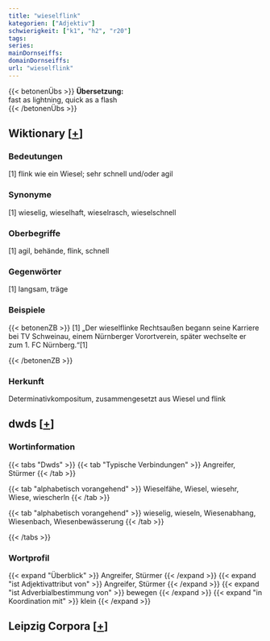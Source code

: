 ```yaml
---
title: "wieselflink"
kategorien: ["Adjektiv"]
schwierigkeit: ["k1", "h2", "r20"]
tags:
series:
mainDornseiffs:
domainDornseiffs:
url: "wieselflink"
---
```


{{< betonenÜbs >}}
**Übersetzung:**  
fast as lightning, quick as a flash  
{{< /betonenÜbs >}}

## Wiktionary [[+](https://de.wiktionary.org/wiki/wieselflink)]

### Bedeutungen
[1] flink wie ein Wiesel; sehr schnell und/oder agil  

### Synonyme
[1] wieselig, wieselhaft, wieselrasch, wieselschnell  

### Oberbegriffe
[1] agil, behände, flink, schnell  

### Gegenwörter
[1] langsam, träge  

### Beispiele
{{< betonenZB >}}
[1] „Der wieselflinke Rechtsaußen begann seine Karriere bei TV Schweinau, einem Nürnberger Vorortverein, später wechselte er zum 1. FC Nürnberg.“[1]  

{{< /betonenZB >}}
### Herkunft
Determinativkompositum, zusammengesetzt aus Wiesel und flink  



## dwds [[+](https://www.dwds.de/wb/wieselflink)]

### Wortinformation
{{< tabs "Dwds" >}}
{{< tab "Typische Verbindungen" >}}
Angreifer, Stürmer
{{< /tab >}}

{{< tab "alphabetisch vorangehend" >}}
Wieselfähe, Wiesel, wiesehr, Wiese, wiescherln
{{< /tab >}}

{{< tab "alphabetisch vorangehend" >}}
wieselig, wieseln, Wiesenabhang, Wiesenbach, Wiesenbewässerung
{{< /tab >}}

{{< /tabs >}}

### Wortprofil
{{< expand "Überblick" >}} Angreifer, Stürmer {{< /expand >}}
{{< expand "ist Adjektivattribut von" >}} Angreifer, Stürmer {{< /expand >}}
{{< expand "ist Adverbialbestimmung von" >}} bewegen {{< /expand >}}
{{< expand "in Koordination mit" >}} klein {{< /expand >}}

## Leipzig Corpora [[+](https://corpora.uni-leipzig.de/en/res?word=wieselflink&corpusId=deu_newscrawl-public_2018)]

